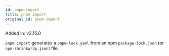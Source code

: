 ```yaml
---
id: pnpm-import
title: pnpm import
original_id: pnpm-import
---
```


Added in: v2.15.0

`pnpm import` generates a `pnpm-lock.yaml` from an npm `package-lock.json` (or `npm-shrinkwrap.json`) file.